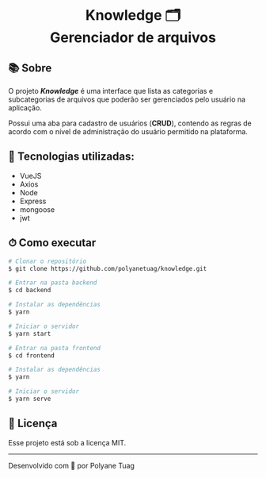 <h1 align="center">  
  Knowledge 🗂 <br/> Gerenciador de arquivos
</h1>

## 📚 Sobre

O projeto ***Knowledge*** é uma interface que lista as categorias e subcategorias de arquivos que poderão ser gerenciados pelo usuário na aplicação. 

Possui uma aba para cadastro de usuários (**CRUD**), contendo as regras de acordo com o nível de administração do usuário permitido na plataforma.

## 🚀 Tecnologias utilizadas:

- VueJS
- Axios
- Node
- Express
- mongoose
- jwt

## ⏱ Como executar

```bash
# Clonar o repositório
$ git clone https://github.com/polyanetuag/knowledge.git

# Entrar na pasta backend
$ cd backend

# Instalar as dependências
$ yarn 

# Iniciar o servidor
$ yarn start

# Entrar na pasta frontend
$ cd frontend

# Instalar as dependências
$ yarn 

# Iniciar o servidor
$ yarn serve


```

## 📝 Licença

Esse projeto está sob a licença MIT.

---
Desenvolvido com 💜 por Polyane Tuag
